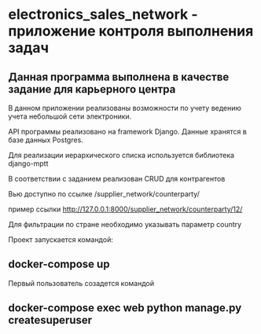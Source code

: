 # electronics_sales_network - приложение контроля выполнения задач
## Данная программа выполнена в качестве задание для карьерного центра
В данном приложении реализованы возможности по учету ведению учета небольшой сети электроники.

API программы реализовано на framework Django. Данные хранятся в базе данных Postgres.

Для реализации иерархического списка используется библиотека django-mptt

В соответствии с заданием реализован CRUD для контрагентов 

Вью доступно по ссылке /supplier_network/counterparty/

пример ссылки http://127.0.0.1:8000/supplier_network/counterparty/12/

Для фильтрации по стране необходимо указывать параметр country

Проект запускается командой:

## docker-compose up

Первый пользователь созадется командой 

## docker-compose exec web python manage.py createsuperuser


